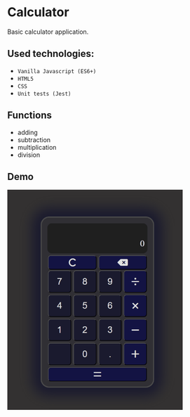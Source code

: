 # Calculator
Basic calculator application.

## Used technologies:
- `Vanilla Javascript (ES6+)`
- `HTML5`
- `CSS`
- `Unit tests (Jest)`

## Functions
- adding
- subtraction
- multiplication
- division

## Demo
<img src="assets/calculatorDemo.gif" width="400">
